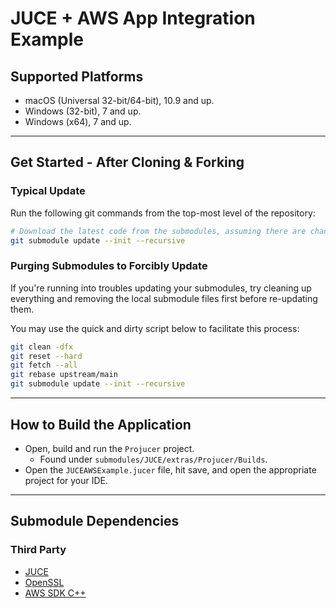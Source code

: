 # JUCE + AWS App Integration Example

## Supported Platforms

- macOS (Universal 32-bit/64-bit), 10.9 and up.
- Windows (32-bit), 7 and up.
- Windows (x64), 7 and up.

---

## Get Started - After Cloning & Forking

### Typical Update

Run the following git commands from the top-most level of the repository:

```bash
# Download the latest code from the submodules, assuming there are changes:
git submodule update --init --recursive
```

### Purging Submodules to Forcibly Update

If you're running into troubles updating your submodules, try cleaning up everything and removing the local submodule files first before re-updating them.

You may use the quick and dirty script below to facilitate this process:

```bash
git clean -dfx
git reset --hard
git fetch --all
git rebase upstream/main
git submodule update --init --recursive
```

---

## How to Build the Application

* Open, build and run the `Projucer` project.
  * Found under `submodules/JUCE/extras/Projucer/Builds`.
* Open the `JUCEAWSExample.jucer` file, hit save, and open the appropriate project for your IDE.

---

## Submodule Dependencies

### Third Party

- [JUCE](https://github.com/juce-framework/JUCE)
- [OpenSSL](https://github.com/openssl/openssl.git)
- [AWS SDK C++](https://github.com/aws/aws-sdk-cpp.git)

